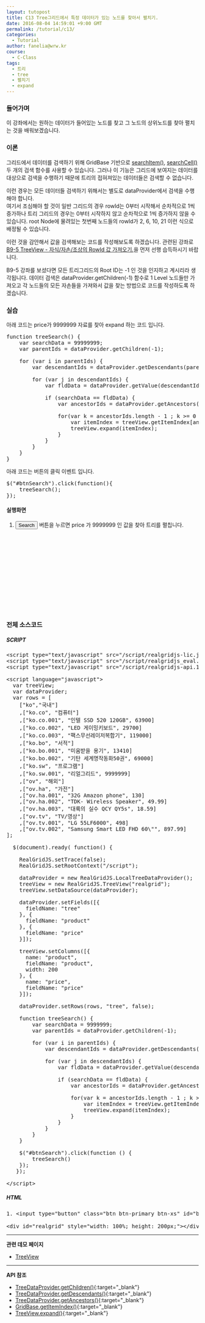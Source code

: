 ```yaml
---
layout: tutopost
title: C13 Tree그리드에서 특정 데이터가 있는 노드를 찾아서 펼치기.   
date: 2016-08-04 14:59:01 +9:00 GMT
permalink: /tutorial/c13/
categories:
  - Tutorial
author: fanelia@wrw.kr
course:
  - C-Class
tags: 
  - 트리
  - tree
  - 펼치기
  - expand
---
```


<script type="text/javascript" src="/script/realgridjs-lic.js"></script>
<script type="text/javascript" src="/script/realgridjs_eval.1.1.51.min.js"></script>
<script type="text/javascript" src="/script/realgridjs-api.1.1.51.js"></script>

<script language="javascript">
  var treeView;
  var dataProvider;
  var rows = [
    ["ko","국내"]
    ,["ko.co", "컴퓨터"]
    ,["ko.co.001", "인텔 SSD 520 120GB", 63900]
    ,["ko.co.002", "LED 게이밍키보드", 29700]
    ,["ko.co.003", "팩스무선레이저복합기", 119000]
    ,["ko.bo", "서적"]
    ,["ko.bo.001", "미움받을 용기", 13410]
    ,["ko.bo.002", "기탄 세계명작동화50권", 69000]
    ,["ko.sw", "프로그램"]
    ,["ko.sw.001", "리얼그리드", 9999999]    
    ,["ov", "해외"]
    ,["ov.ha", "가전"]
    ,["ov.ha.001", "32G Amazon phone", 130]
    ,["ov.ha.002", "TDK- Wireless Speaker", 49.99]
    ,["ov.ha.003", "대륙의 실수 QCY QY5s", 18.59]
    ,["ov.tv", "TV/영상"]
    ,["ov.tv.001", "LG 55LF6000", 498]
    ,["ov.tv.002", "Samsung Smart LED FHD 60\"", 897.99]
];

  $(document).ready( function() {

    RealGridJS.setTrace(false);
    RealGridJS.setRootContext("/script");
    
    dataProvider = new RealGridJS.LocalTreeDataProvider();
    treeView = new RealGridJS.TreeView("realgrid");
    treeView.setDataSource(dataProvider);

    dataProvider.setFields([{
      fieldName: "tree"
    }, {
      fieldName: "product"
    }, {
      fieldName: "price"
    }]);

    treeView.setColumns([{
      name: "product",
      fieldName: "product",
      width: 200
    }, {
      name: "price",
      fieldName: "price"
    }]);

    dataProvider.setRows(rows, "tree", false);

    function treeSearch() {
        var searchData = 9999999;
        var parentIds = dataProvider.getChildren(-1);

        for (var i in parentIds) {
            var descendantIds = dataProvider.getDescendants(parentIds[i]);

            for (var j in descendantIds) {
                var fldData = dataProvider.getValue(descendantIds[j], 'price');

                if (searchData == fldData) {
                    var ancestorIds = dataProvider.getAncestors(descendantIds[j]);

                    for(var k = ancestorIds.length - 1 ; k >= 0 ; k--) {
                        var itemIndex = treeView.getItemIndex(ancestorIds[k]);
                        treeView.expand(itemIndex);
                    }
                }
            }
        }
    }

    $("#btnSearch").click(function () {
        treeSearch()
    });
   });    

</script>

### 들어가며

이 강좌에서는 원하는 데이터가 들어있는 노드를 찾고 그 노드의 상위노드를 찾아 펼치는 것을 배워보겠습니다.  

### 이론

그리드에서 데이터를 검색하기 위해 GridBase 기반으로 [searchItem()](/api/GridBase/searchItem/), [searchCell()](/api/GridBase/searchCell/) 두 개의 검색 함수를 사용할 수 있습니다. 그러나 이 기능은 그리드에 보여지는 데이터를 대상으로 검색을 수행하기 때문에 트리의 접혀져있는 데이터들은 검색할 수 없습니다.  

이런 경우는 모든 데이터들 검색하기 위해서는 별도로 dataProvider에서 검색을 수행해야 합니다.  
여기서 조심해야 할 것이 일반 그리드의 경우 rowId는 0부터 시작해서 순차적으로 1씩 증가하나 트리 그리드의 경우는 0부터 시작하지 않고
순차적으로 1씩 증가하지 않을 수 있습니다. root Node에 물려있는 첫번째 노드들의 rowId가 2, 6, 10, 21 이런 식으로 배정될 수 있습니다.  

이런 것을 감안해서 값을 검색해보는 코드를 작성해보도록 하겠습니다.
관련된 강좌로 [B9-5 TreeView - 자식/자손/조상의 RowId 값 가져오기.](/tutorial/b9-5/)을 먼저 선행 습득하시기 바랍니다.

B9-5 강좌를 보셨다면 모든 트리그리드의 Root ID는 -1 인 것을 인지하고 계시리라 생각됩니다. 데이터 검색은 dataProvider.getChildren(-1) 함수로 1 Level 노드들만 가져오고 각 노드들의 모든 자손들을 가져와서 값을 찾는 방법으로 코드를 작성하도록 하겠습니다.


### 실습

아래 코드는 price가 9999999 자료를 찾아 expand 하는 코드 입니다.

<pre class="prettyprint">
function treeSearch() {
    var searchData = 99999999;
    var parentIds = dataProvider.getChildren(-1);

    for (var i in parentIds) {
        var descendantIds = dataProvider.getDescendants(parentIds[i]);

        for (var j in descendantIds) {
            var fldData = dataProvider.getValue(descendantIds[i], 'price');

            if (searchData == fldData) {
                var ancestorIds = dataProvider.getAncestors(descendantIds[i]);

                for(var k = ancestorIds.length - 1 ; k >= 0 ; k--) {
                    var itemIndex = treeView.getItemIndex[ancestorIds[k]];
                    treeView.expand(itemIndex);
                }  
            }
        }
    }
}
</pre>
 
아래 코드는 버튼의 클릭 이벤트 입니다.

<pre class="prettyprint">
$("#btnSearch").click(function(){
    treeSearch();
});
</pre>


#### 실행화면
1. <input type="button" class="btn btn-primary btn-xs" id="btnSearch" value="Search" /> 버튼을 누르면 price 가 9999999 인 값을 찾아 트리를 펼칩니다.

<div id="realgrid" style="width: 100%; height: 200px;"></div>

### 전체 소스코드

##### SCRIPT    
<pre class="prettyprint full-source-script">
&lt;script type=&quot;text/javascript&quot; src=&quot;/script/realgridjs-lic.js&quot;&gt;&lt;/script&gt;
&lt;script type=&quot;text/javascript&quot; src=&quot;/script/realgridjs_eval.1.0.14.min.js&quot;&gt;&lt;/script&gt;
&lt;script type=&quot;text/javascript&quot; src=&quot;/script/realgridjs-api.1.0.14.js&quot;&gt;&lt;/script&gt;

&lt;script language=&quot;javascript&quot;&gt;
  var treeView;
  var dataProvider;
  var rows = [
    [&quot;ko&quot;,&quot;&#xad6d;&#xb0b4;&quot;]
    ,[&quot;ko.co&quot;, &quot;&#xcef4;&#xd4e8;&#xd130;&quot;]
    ,[&quot;ko.co.001&quot;, &quot;&#xc778;&#xd154; SSD 520 120GB&quot;, 63900]
    ,[&quot;ko.co.002&quot;, &quot;LED &#xac8c;&#xc774;&#xbc0d;&#xd0a4;&#xbcf4;&#xb4dc;&quot;, 29700]
    ,[&quot;ko.co.003&quot;, &quot;&#xd329;&#xc2a4;&#xbb34;&#xc120;&#xb808;&#xc774;&#xc800;&#xbcf5;&#xd569;&#xae30;&quot;, 119000]
    ,[&quot;ko.bo&quot;, &quot;&#xc11c;&#xc801;&quot;]
    ,[&quot;ko.bo.001&quot;, &quot;&#xbbf8;&#xc6c0;&#xbc1b;&#xc744; &#xc6a9;&#xae30;&quot;, 13410]
    ,[&quot;ko.bo.002&quot;, &quot;&#xae30;&#xd0c4; &#xc138;&#xacc4;&#xba85;&#xc791;&#xb3d9;&#xd654;50&#xad8c;&quot;, 69000]
    ,[&quot;ko.sw&quot;, &quot;&#xd504;&#xb85c;&#xadf8;&#xb7a8;&quot;]
    ,[&quot;ko.sw.001&quot;, &quot;&#xb9ac;&#xc5bc;&#xadf8;&#xb9ac;&#xb4dc;&quot;, 9999999]    
    ,[&quot;ov&quot;, &quot;&#xd574;&#xc678;&quot;]
    ,[&quot;ov.ha&quot;, &quot;&#xac00;&#xc804;&quot;]
    ,[&quot;ov.ha.001&quot;, &quot;32G Amazon phone&quot;, 130]
    ,[&quot;ov.ha.002&quot;, &quot;TDK- Wireless Speaker&quot;, 49.99]
    ,[&quot;ov.ha.003&quot;, &quot;&#xb300;&#xb959;&#xc758; &#xc2e4;&#xc218; QCY QY5s&quot;, 18.59]
    ,[&quot;ov.tv&quot;, &quot;TV/&#xc601;&#xc0c1;&quot;]
    ,[&quot;ov.tv.001&quot;, &quot;LG 55LF6000&quot;, 498]
    ,[&quot;ov.tv.002&quot;, &quot;Samsung Smart LED FHD 60\&quot;&quot;, 897.99]
];

  $(document).ready( function() {

    RealGridJS.setTrace(false);
    RealGridJS.setRootContext(&quot;/script&quot;);
    
    dataProvider = new RealGridJS.LocalTreeDataProvider();
    treeView = new RealGridJS.TreeView(&quot;realgrid&quot;);
    treeView.setDataSource(dataProvider);

    dataProvider.setFields([{
      fieldName: &quot;tree&quot;
    }, {
      fieldName: &quot;product&quot;
    }, {
      fieldName: &quot;price&quot;
    }]);

    treeView.setColumns([{
      name: &quot;product&quot;,
      fieldName: &quot;product&quot;,
      width: 200
    }, {
      name: &quot;price&quot;,
      fieldName: &quot;price&quot;
    }]);

    dataProvider.setRows(rows, &quot;tree&quot;, false);

    function treeSearch() {
        var searchData = 9999999;
        var parentIds = dataProvider.getChildren(-1);

        for (var i in parentIds) {
            var descendantIds = dataProvider.getDescendants(parentIds[i]);

            for (var j in descendantIds) {
                var fldData = dataProvider.getValue(descendantIds[j], &#039;price&#039;);

                if (searchData == fldData) {
                    var ancestorIds = dataProvider.getAncestors(descendantIds[j]);

                    for(var k = ancestorIds.length - 1 ; k &gt;= 0 ; k--) {
                        var itemIndex = treeView.getItemIndex(ancestorIds[k]);
                        treeView.expand(itemIndex);
                    }
                }
            }
        }
    }

    $(&quot;#btnSearch&quot;).click(function () {
        treeSearch()
    });
   });    

&lt;/script&gt;
</pre>

##### HTML
<pre class="prettyprint full-source-html">
1. &lt;input type=&quot;button&quot; class=&quot;btn btn-primary btn-xs&quot; id=&quot;btnSearch&quot; value=&quot;Search&quot; /&gt; &#xbc84;&#xd2bc;&#xc744; &#xb204;&#xb974;&#xba74; price &#xac00; 9999999 &#xc778; &#xac12;&#xc744; &#xcc3e;&#xc544; &#xd2b8;&#xb9ac;&#xb97c; &#xd3bc;&#xce69;&#xb2c8;&#xb2e4;.

&lt;div id="realgrid" style="width: 100%; height: 200px;"&gt;&lt;/div&gt;
</pre>


---
**관련 데모 페이지**

* [TreeView](http://demo.realgrid.com/Tree/TreeDataModel)

---
**API 참조**

* [TreeDataProvider.getChildren()](/api/TreeDataProvider/getChildren/){:target="_blank"}
* [TreeDataProvider.getDescendants()](/api/TreeDataProvider/getDescendants/){:target="_blank"}
* [TreeDataProvider.getAncestors()](/api/TreeDataProvider/getAncestors/){:target="_blank"}
* [GridBase.getItemIndex()](/api/GridBase/getItemIndex/){:target="_blank"}
* [TreeView.expand()](/api/TreeView/expand/){:target="_blank"}
